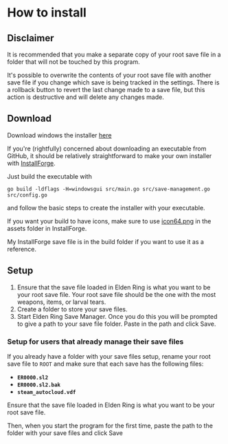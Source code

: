 # How to install

## Disclaimer
It is recommended that you make a separate copy of your root save file in a folder that will not be touched by this program.

It's possible to overwrite the contents of your root save file with another save file if you change which save is being tracked in the settings. There is a rollback button to revert the last change made to a save file, but this action is destructive and will delete any changes made.

## Download

Download windows the installer [here](https://downgit.github.io/#/home?url=https://github.com/John-A-Aydin/er-save-manager/blob/main/installation/ersm_setup.exe)

If you're (rightfully) concerned about downloading an executable from GitHub, it should be relatively straightforward to make your own installer with [InstallForge](https://installforge.net/).

Just build the executable with
```console
go build -ldflags -H=windowsgui src/main.go src/save-management.go src/config.go
```
and follow the basic steps to create the installer with your executable.

If you want your build to have icons, make sure to use [icon64.png](icon64.png) in the assets folder in InstallForge.

My InstallForge save file is in the build folder if you want to use it as a reference.


## Setup

1. Ensure that the save file loaded in Elden Ring is what you want to be your root save file.
Your root save file should be the one with the most weapons, items, or larval tears.
2. Create a folder to store your save files.
3. Start Elden Ring Save Manager. Once you do this you will be prompted to give a path to your save file folder. Paste in the path and click Save.

### Setup for users that already manage their save files

If you already have a folder with your save files setup, rename your root save file to `ROOT`
and make sure that each save has the following files:
- **`ER0000.sl2`**
- **`ER0000.sl2.bak`**
- **`steam_autocloud.vdf`**

Ensure that the save file loaded in Elden Ring is what you want to be your root save file.

Then, when you start the program for the first time, paste the path to the folder with your save files and click Save